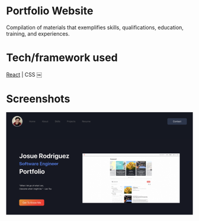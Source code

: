 
# Portfolio Website
Compilation of materials that exemplifies skills, qualifications, education, training, and experiences.

# Tech/framework used
[React](https://reactjs.org/) | CSS
￼
# Screenshots
![](https://github.com/maybejosue/portfolio-website/blob/master/portfolio-v2/src/img/desktop.png)

